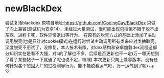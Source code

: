 # newBlackDex
尝试复活blackdex
原项目地址:https://github.com/CodingGay/BlackDex
只做了向上兼容(测试机为安卓14)，未经过大量测试，很可能出现包括但不限于脱不出东西，进程卡死，软件异常退出等行为。
在原有的脱壳方式的基础上添加了主动调用脱壳(也是只针对cookie模式)在运行时尝试主动调用所有类来应对类抽取壳。
深度脱壳不用试了，没修复，本人技术有限，对dex结构和安卓加载dex流程这部分知识实在是看不大懂，对c的了解也不多，后续是否更新也不一定(万一哪天想到了看了某些帖子一下就通了呢也说不定，嘿嘿)
本次更新只向上兼容版本，没有任何针对各个加固大厂的过检测等行为，能不能脱看运气吧，万一运气到了呢•ᴗ•͈ ♡ ​

